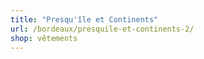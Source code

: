 ```yaml
---
title: "Presqu'île et Continents"
url: /bordeaux/presquile-et-continents-2/
shop: vêtements
---
```

